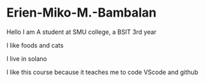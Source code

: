 # Erien-Miko-M.-Bambalan

Hello I am A student at SMU college, a BSIT 3rd year 

I like foods and cats

I live in solano

I like this course because it teaches me to code VScode and github
